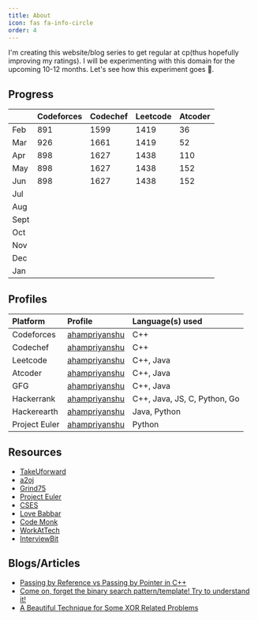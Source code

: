 ```yaml
---
title: About
icon: fas fa-info-circle
order: 4
---
```


I'm creating this website/blog series to get regular at cp(thus hopefully improving my ratings). I will be experimenting with this domain for the upcoming 10-12 months. Let's see how this experiment goes 🤞.

## Progress

|  |  Codeforces | Codechef | Leetcode | Atcoder
|:--|:--|:--|:--|:--
| Feb | 891 | 1599 | 1419 | 36
| Mar | 926 | 1661 | 1419 | 52
| Apr | 898 | 1627 | 1438 | 110
| May | 898 | 1627 | 1438 | 152
| Jun | 898 | 1627 | 1438 | 152
| Jul |  |  |  |
| Aug |  |  |  |
| Sept|  |  |  |
| Oct |  |  |  |
| Nov |  |  |  |
| Dec |  |  |  |
| Jan |  |  |  |

## Profiles

| Platform |  Profile | Language(s) used
|:--|:--|:--
| Codeforces | [ahampriyanshu](https://codeforces.com/profile/ahampriyanshu) | C++
| Codechef | [ahampriyanshu](https://www.codechef.com/users/ahampriyanshu) | C++
| Leetcode | [ahampriyanshu](https://leetcode.com/ahampriyanshu/) | C++, Java
| Atcoder | [ahampriyanshu](https://atcoder.jp/users/ahampriyanshu) | C++, Java
| GFG | [ahampriyanshu](https://auth.geeksforgeeks.org/user/ahampriyanshu/profile) | C++, Java
| Hackerrank | [ahampriyanshu](https://www.hackerrank.com/ahampriyanshu) | C++, Java, JS, C, Python, Go
| Hackerearth | [ahampriyanshu](https://www.hackerearth.com/@ahampriyanshu) | Java, Python
| Project Euler | [ahampriyanshu](https://ahampriyanshu.com/cp/categories/projecteuler/) | Python


## Resources

* [TakeUforward](https://takeuforward.org/interviews/strivers-sde-sheet-top-coding-interview-problems/)
* [a2oj](https://a2oj.com/)
* [Grind75](https://www.techinterviewhandbook.org/grind75?hours=9&weeks=17)
* [Project Euler](https://projecteuler.net/)
* [CSES](https://cses.fi/problemset/)
* [Love Babbar](https://drive.google.com/file/d/1FMdN_OCfOI0iAeDlqswCiC2DZzD4nPsb/view)
* [Code Monk](https://www.hackerearth.com/practice/codemonk/)
* [WorkAtTech](https://workat.tech/problem-solving/lists/six-month-dsa-practice-sheet/practice)
* [InterviewBit](https://www.interviewbit.com/)

## Blogs/Articles

* [Passing by Reference vs Passing by Pointer in C++](https://hackr.io/blog/pass-by-reference-vs-pass-by-pointer)
* [Come on, forget the binary search pattern/template! Try to understand it!](https://leetcode.com/problems/search-insert-position/discuss/249092/Come-on-forget-the-binary-search-patterntemplate!-Try-understand-it!)
* [A Beautiful Technique for Some XOR Related Problems](https://codeforces.com/blog/entry/68953)